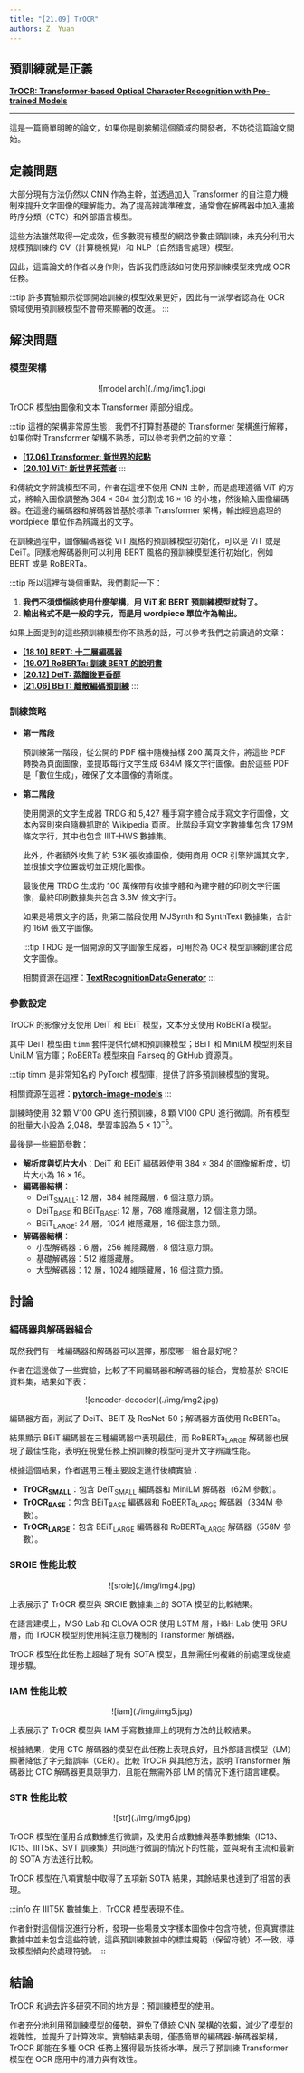 ```yaml
---
title: "[21.09] TrOCR"
authors: Z. Yuan
---
```


## 預訓練就是正義

[**TrOCR: Transformer-based Optical Character Recognition with Pre-trained Models**](https://arxiv.org/abs/2109.10282)

---

這是一篇簡單明瞭的論文，如果你是剛接觸這個領域的開發者，不妨從這篇論文開始。

## 定義問題

大部分現有方法仍然以 CNN 作為主幹，並透過加入 Transformer 的自注意力機制來提升文字圖像的理解能力。為了提高辨識準確度，通常會在解碼器中加入連接時序分類（CTC）和外部語言模型。

這些方法雖然取得一定成效，但多數現有模型的網路參數由頭訓練，未充分利用大規模預訓練的 CV（計算機視覺）和 NLP（自然語言處理）模型。

因此，這篇論文的作者以身作則，告訴我們應該如何使用預訓練模型來完成 OCR 任務。

:::tip
許多實驗顯示從頭開始訓練的模型效果更好，因此有一派學者認為在 OCR 領域使用預訓練模型不會帶來顯著的改進。
:::

## 解決問題

### 模型架構

<div align="center">
<figure style={{"width": "85%"}}>
![model arch](./img/img1.jpg)
</figure>
</div>

TrOCR 模型由圖像和文本 Transformer 兩部分組成。

:::tip
這裡的架構非常原生態，我們不打算對基礎的 Transformer 架構進行解釋，如果你對 Transformer 架構不熟悉，可以參考我們之前的文章：

- [**[17.06] Transformer: 新世界的起點**](../../transformers/1706-transformer/index.md)
- [**[20.10] ViT: 新世界拓荒者**](../../vision-transformers/2010-vit/index.md)
  :::

和傳統文字辨識模型不同，作者在這裡不使用 CNN 主幹，而是處理遵循 ViT 的方式，將輸入圖像調整為 $384 \times 384$ 並分割成 $16 \times 16$ 的小塊，然後輸入圖像編碼器。在這邊的編碼器和解碼器皆基於標準 Transformer 架構，輸出經過處理的 wordpiece 單位作為辨識出的文字。

在訓練過程中，圖像編碼器從 ViT 風格的預訓練模型初始化，可以是 ViT 或是 DeiT。同樣地解碼器則可以利用 BERT 風格的預訓練模型進行初始化，例如 BERT 或是 RoBERTa。

:::tip
所以這裡有幾個重點，我們劃記一下：

1. **我們不須煩惱該使用什麼架構，用 ViT 和 BERT 預訓練模型就對了。**
2. **輸出格式不是一般的字元，而是用 wordpiece 單位作為輸出。**

如果上面提到的這些預訓練模型你不熟悉的話，可以參考我們之前讀過的文章：

- [**[18.10] BERT: 十二層編碼器**](../../transformers/1810-bert/index.md)
- [**[19.07] RoBERTa: 訓練 BERT 的說明書**](../../transformers/1907-roberta/index.md)
- [**[20.12] DeiT: 蒸餾後更香醇**](../../vision-transformers/2012-deit/index.md)
- [**[21.06] BEiT: 離散編碼預訓練**](../../vision-transformers/2106-beit/index.md)
  :::

### 訓練策略

- **第一階段**

  預訓練第一階段，從公開的 PDF 檔中隨機抽樣 200 萬頁文件，將這些 PDF 轉換為頁面圖像，並提取每行文字生成 684M 條文字行圖像。由於這些 PDF 是「數位生成」，確保了文本圖像的清晰度。

- **第二階段**

  使用開源的文字生成器 TRDG 和 5,427 種手寫字體合成手寫文字行圖像，文本內容則來自隨機抓取的 Wikipedia 頁面。此階段手寫文字數據集包含 17.9M 條文字行，其中也包含 IIIT-HWS 數據集。

  此外，作者額外收集了約 53K 張收據圖像，使用商用 OCR 引擎辨識其文字，並根據文字位置裁切並正規化圖像。

  最後使用 TRDG 生成約 100 萬條帶有收據字體和內建字體的印刷文字行圖像，最終印刷數據集共包含 3.3M 條文字行。

  如果是場景文字的話，則第二階段使用 MJSynth 和 SynthText 數據集，合計約 16M 張文字圖像。

  :::tip
  TRDG 是一個開源的文字圖像生成器，可用於為 OCR 模型訓練創建合成文字圖像。

  相關資源在這裡：[**TextRecognitionDataGenerator**](https://github.com/Belval/TextRecognitionDataGenerator)
  :::

### 參數設定

TrOCR 的影像分支使用 DeiT 和 BEiT 模型，文本分支使用 RoBERTa 模型。

其中 DeiT 模型由 `timm` 套件提供代碼和預訓練模型；BEiT 和 MiniLM 模型則來自 UniLM 官方庫；RoBERTa 模型來自 Fairseq 的 GitHub 資源頁。

:::tip
timm 是非常知名的 PyTorch 模型庫，提供了許多預訓練模型的實現。

相關資源在這裡：[**pytorch-image-models**](https://github.com/huggingface/pytorch-image-models)
:::

訓練時使用 32 顆 V100 GPU 進行預訓練，8 顆 V100 GPU 進行微調。所有模型的批量大小設為 2,048，學習率設為 $5 \times 10^{-5}$。

最後是一些細節參數：

- **解析度與切片大小**：DeiT 和 BEiT 編碼器使用 $384 \times 384$ 的圖像解析度，切片大小為 $16 \times 16$。
- **編碼器結構**：
  - $\text{DeiT}_{\text{SMALL}}$: 12 層，384 維隱藏層，6 個注意力頭。
  - $\text{DeiT}_{\text{BASE}}$ 和 $\text{BEiT}_{\text{BASE}}$: 12 層，768 維隱藏層，12 個注意力頭。
  - $\text{BEiT}_{\text{LARGE}}$: 24 層，1024 維隱藏層，16 個注意力頭。
- **解碼器結構**：
  - 小型解碼器：6 層，256 維隱藏層，8 個注意力頭。
  - 基礎解碼器：512 維隱藏層。
  - 大型解碼器：12 層，1024 維隱藏層，16 個注意力頭。

## 討論

### 編碼器與解碼器組合

既然我們有一堆編碼器和解碼器可以選擇，那麼哪一組合最好呢？

作者在這邊做了一些實驗，比較了不同編碼器和解碼器的組合，實驗基於 SROIE 資料集，結果如下表：

<div align="center">
<figure style={{"width": "80%"}}>
![encoder-decoder](./img/img2.jpg)
</figure>
</div>

編碼器方面，測試了 DeiT、BEiT 及 ResNet-50；解碼器方面使用 RoBERTa。

結果顯示 BEiT 編碼器在三種編碼器中表現最佳，而 RoBERTa$_{\text{LARGE}}$ 解碼器也展現了最佳性能，表明在視覺任務上預訓練的模型可提升文字辨識性能。

根據這個結果，作者選用三種主要設定進行後續實驗：

- **TrOCR$_{\text{SMALL}}$**：包含 DeiT$_{\text{SMALL}}$ 編碼器和 MiniLM 解碼器（62M 參數）。
- **TrOCR$_{\text{BASE}}$**：包含 BEiT$_{\text{BASE}}$ 編碼器和 RoBERTa$_{\text{LARGE}}$ 解碼器（334M 參數）。
- **TrOCR$_{\text{LARGE}}$**：包含 BEiT$_{\text{LARGE}}$ 編碼器和 RoBERTa$_{\text{LARGE}}$ 解碼器（558M 參數）。

### SROIE 性能比較

<div align="center">
<figure style={{"width": "70%"}}>
![sroie](./img/img4.jpg)
</figure>
</div>

上表展示了 TrOCR 模型與 SROIE 數據集上的 SOTA 模型的比較結果。

在語言建模上，MSO Lab 和 CLOVA OCR 使用 LSTM 層，H&H Lab 使用 GRU 層，而 TrOCR 模型則使用純注意力機制的 Transformer 解碼器。

TrOCR 模型在此任務上超越了現有 SOTA 模型，且無需任何複雜的前處理或後處理步驟。

### IAM 性能比較

<div align="center">
<figure style={{"width": "85%"}}>
![iam](./img/img5.jpg)
</figure>
</div>

上表展示了 TrOCR 模型與 IAM 手寫數據庫上的現有方法的比較結果。

根據結果，使用 CTC 解碼器的模型在此任務上表現良好，且外部語言模型（LM）顯著降低了字元錯誤率（CER）。比較 TrOCR 與其他方法，說明 Transformer 解碼器比 CTC 解碼器更具競爭力，且能在無需外部 LM 的情況下進行語言建模。

### STR 性能比較

<div align="center">
<figure style={{"width": "85%"}}>
![str](./img/img6.jpg)
</figure>
</div>

TrOCR 模型在僅用合成數據進行微調，及使用合成數據與基準數據集（IC13、IC15、IIIT5K、SVT 訓練集）共同進行微調的情況下的性能，並與現有主流和最新的 SOTA 方法進行比較。

TrOCR 模型在八項實驗中取得了五項新 SOTA 結果，其餘結果也達到了相當的表現。

:::info
在 IIIT5K 數據集上，TrOCR 模型表現不佳。

作者針對這個情況進行分析，發現一些場景文字樣本圖像中包含符號，但真實標註數據中並未包含這些符號，這與預訓練數據中的標註規範（保留符號）不一致，導致模型傾向於處理符號。
:::

## 結論

TrOCR 和過去許多研究不同的地方是：預訓練模型的使用。

作者充分地利用預訓練模型的優勢，避免了傳統 CNN 架構的依賴，減少了模型的複雜性，並提升了計算效率。實驗結果表明，僅憑簡單的編碼器-解碼器架構，TrOCR 即能在多種 OCR 任務上獲得最新技術水準，展示了預訓練 Transformer 模型在 OCR 應用中的潛力與有效性。
